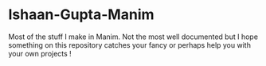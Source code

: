 # Ishaan-Gupta-Manim

Most of the stuff I make in Manim. Not the most well documented but I hope something on this repository catches your fancy or perhaps help you with your own projects !
